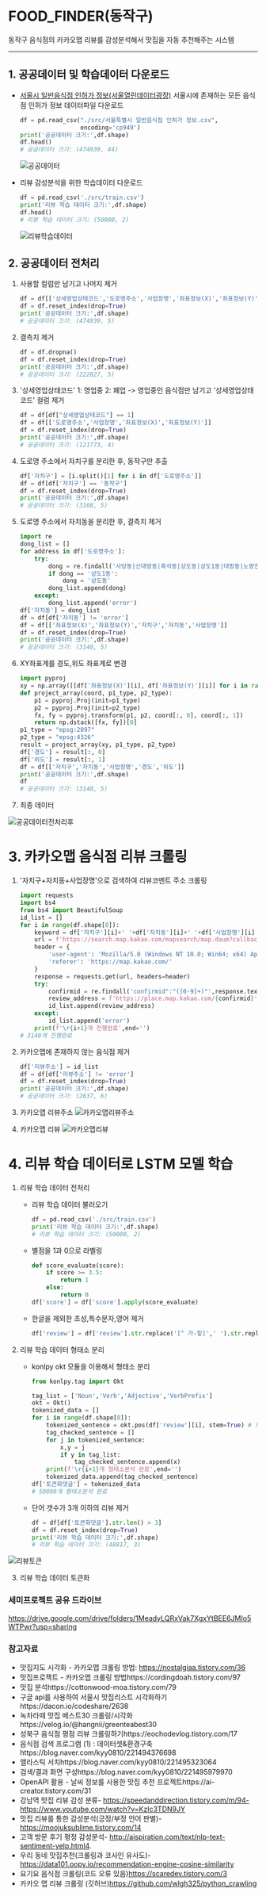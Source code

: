 # FOOD_FINDER(동작구)

동작구 음식점의 카카오맵 리뷰를 감성분석해서 맛집을 자동 추천해주는 시스템

----

## 1. 공공데이터 및 학습데이터 다운로드

- [서울시 일반음식점 인허가 정보(서울열린데이터광장)](https://data.seoul.go.kr/dataList/OA-16094/S/1/datasetView.do) 
  서울시에 존재하는 모든 음식점 인허가 정보 데이터파일 다운로드

  ```python
  df = pd.read_csv("./src/서울특별시 일반음식점 인허가 정보.csv",
                   encoding='cp949')
  print('공공데이터 크기:',df.shape)
  df.head()
  # 공공데이터 크기: (474939, 44)
  ```

  ![공공데이터](./img/서울시공공데이터.jpeg)

- 리뷰 감성분석을 위한 학습데이터 다운로드

  ```python
  df = pd.read_csv('./src/train.csv')
  print('리뷰 학습 데이터 크기:',df.shape)
  df.head()
  # 리뷰 학습 데이터 크기: (50000, 2)
  ```

  ![리뷰학습데이터](./img/리뷰학습데이터.jpeg)

## 2. 공공데이터 전처리

1. 사용할 컬럼만 남기고 나머지 제거

   ```python
   df = df[['상세영업상태코드','도로명주소','사업장명','좌표정보(X)','좌표정보(Y)']]
   df = df.reset_index(drop=True)
   print('공공데이터 크기:',df.shape)
   # 공공데이터 크기: (474939, 5)
   ```

2. 결측치 제거

   ```python
   df = df.dropna()
   df = df.reset_index(drop=True)
   print('공공데이터 크기:',df.shape)
   # 공공데이터 크기: (222827, 5)
   ```

3. '상세영업상태코드' 1: 영업중 2: 폐업 -> 영업중인 음식점만 남기고 '상세영업상태코드' 컬럼 제거

   ```python
   df = df[df["상세영업상태코드"] == 1]
   df = df[['도로명주소','사업장명','좌표정보(X)','좌표정보(Y)']]
   df = df.reset_index(drop=True)
   print('공공데이터 크기:',df.shape)
   # 공공데이터 크기: (121773, 4)
   ```

4. 도로명 주소에서 자치구를 분리한 후, 동작구만 추출

   ```python
   df['자치구'] = [i.split()[1] for i in df['도로명주소']]
   df = df[df['자치구'] == '동작구']
   df = df.reset_index(drop=True)
   print('공공데이터 크기:',df.shape)
   # 공공데이터 크기: (3168, 5)
   ```

5. 도로명 주소에서 자치동을 분리한 후, 결측치 제거

   ```python
   import re
   dong_list = []
   for address in df['도로명주소']:
       try:
           dong = re.findall('사당동|신대방동|흑석동|상도동|상도1동|대방동|노량진동',address)[0]
           if dong == '상도1동':
               dong = '상도동'
           dong_list.append(dong)
       except:
           dong_list.append('error')
   df['자치동'] = dong_list
   df = df[df['자치동'] != 'error']
   df = df[['좌표정보(X)','좌표정보(Y)','자치구','자치동','사업장명']]
   df = df.reset_index(drop=True)
   print('공공데이터 크기:',df.shape)
   # 공공데이터 크기: (3140, 5)
   ```

6. XY좌표계를 경도,위도 좌표계로 변경

   ```python
   import pyproj
   xy = np.array([[df['좌표정보(X)'][i], df['좌표정보(Y)'][i]] for i in range(df.shape[0])])
   def project_array(coord, p1_type, p2_type):
       p1 = pyproj.Proj(init=p1_type)
       p2 = pyproj.Proj(init=p2_type)
       fx, fy = pyproj.transform(p1, p2, coord[:, 0], coord[:, 1])
       return np.dstack([fx, fy])[0]
   p1_type = "epsg:2097"
   p2_type = "epsg:4326"
   result = project_array(xy, p1_type, p2_type)
   df['경도'] = result[:, 0]
   df['위도'] = result[:, 1]
   df = df[['자치구','자치동','사업장명','경도','위도']]
   print('공공데이터 크기:',df.shape)
   df
   # 공공데이터 크기: (3140, 5)
   ```

7. 최종 데이터

![공공데이터전처리후](./img/서울시공공데이터_전처리후.jpeg)

# 3. 카카오맵 음식점 리뷰 크롤링

1. '자치구+자치동+사업장명'으로 검색하여 리뷰코멘트 주소 크롤링

   ```python
   import requests
   import bs4
   from bs4 import BeautifulSoup
   id_list = []
   for i in range(df.shape[0]):
       keyword = df['자치구'][i]+' '+df['자치동'][i]+' '+df['사업장명'][i] 
       url = f'https://search.map.kakao.com/mapsearch/map.daum?callback=jQuery18105963491453995977_1649742498249&q={keyword}&msFlag=A&sort=0'
       header = {
           'user-agent': 'Mozilla/5.0 (Windows NT 10.0; Win64; x64) AppleWebKit/537.36 (KHTML, like Gecko) Chrome/100.0.4896.75 Safari/537.36',
           'referer': 'https://map.kakao.com/'
       }
       response = requests.get(url, headers=header)
       try:
           confirmid = re.findall('confirmid":"([0-9]+)"',response.text)[0]
           review_address = f'https://place.map.kakao.com/{confirmid}'
           id_list.append(review_address)
       except:
           id_list.append('error')
       print(f'\r{i+1}개 진행완료',end='')
   # 3140개 진행완료
   ```

2. 카카오맵에 존재하지 않는 음식점 제거

   ```python
   df['리뷰주소'] = id_list
   df = df[df['리뷰주소'] != 'error']
   df = df.reset_index(drop=True)
   print('공공데이터 크기:',df.shape)
   # 공공데이터 크기: (2637, 6)
   ```

3. 카카오맵 리뷰주소
   ![카카오맵리뷰주소](./img/카카오맵_리뷰주소.jpeg)
4. 카카오맵 리뷰
   ![카카오맵리뷰](./img/카카오맵_리뷰.jpeg)

# 4. 리뷰 학습 데이터로 LSTM 모델 학습

1. 리뷰 학습 데이터 전처리

   - 리뷰 학습 데이터 불러오기

     ```python
     df = pd.read_csv('./src/train.csv')
     print('리뷰 학습 데이터 크기:',df.shape)
     # 리뷰 학습 데이터 크기: (50000, 2)
     ```

   - 별점을 1과 0으로 라벨링

     ```python
     def score_evaluate(score):
         if score >= 3.5:
             return 1
         else:
             return 0
     df['score'] = df['score'].apply(score_evaluate)
     ```

   - 한글을 제외한 초성,특수문자,영어 제거

     ```python
     df['review'] = df['review'].str.replace('[^ 가-힣]',' ').str.replace(' +',' ')
     ```

2. 리뷰 학습 데이터 형태소 분리

   - konlpy okt 모듈을 이용해서 형태소 분리

     ```python
     from konlpy.tag import Okt
     
     tag_list = ['Noun','Verb','Adjective','VerbPrefix']
     okt = Okt()
     tokenized_data = []  
     for i in range(df.shape[0]):
         tokenized_sentence = okt.pos(df['review'][i], stem=True) # 토큰화
         tag_checked_sentence = []
         for j in tokenized_sentence:
             x,y = j
             if y in tag_list:
                 tag_checked_sentence.append(x)
         print(f'\r{i+1}개 형태소분석 완료',end='')
         tokenized_data.append(tag_checked_sentence)
     df['토큰화댓글'] = tokenized_data
     # 50000개 형태소분석 완료
     ```

   - 단어 갯수가 3개 이하의 리뷰 제거

     ```python
     df = df[df['토큰화댓글'].str.len() > 3]
     df = df.reset_index(drop=True) 
     print('리뷰 학습 데이터 크기:',df.shape)
     # 리뷰 학습 데이터 크기: (48817, 3)
     ```

![리뷰토큰](./img/리뷰학습데이터_토큰.jpeg)

3. 리뷰 학습 데이터 토큰화

### 세미프로젝트 공유 드라이브

https://drive.google.com/drive/folders/1MeadyLQRxVak7XgxYtBEE6JMIo5WTPwr?usp=sharing

### 참고자료

- 맛집지도 시각화 - 카카오맵 크롤링 방법: https://nostalgiaa.tistory.com/36
- 맛집프로젝트 - 카카오맵 크롤링 방법https://cordingdoah.tistory.com/97
- 맛집 분석https://cottonwood-moa.tistory.com/79
- 구글 api를 사용하여 서울시 맛집리스트 시각화하기https://dacon.io/codeshare/2638
- 녹차라떼 맛집 베스트30 크롤링/시각화https://velog.io/@hangnii/greenteabest30
- 성북구 음식점 평점 리뷰 크롤링하기https://eochodevlog.tistory.com/17
- 음식점 검색 프로그램 (1) : 데이터셋&환경구축https://blog.naver.com/kyy0810/221494376698
- 앨라스틱 서치https://blog.naver.com/kyy0810/221495323064
- 검색/결과 화면 구성https://blog.naver.com/kyy0810/221495979970
- OpenAPI 활용 - 날씨 정보를 사용한 맛집 추천 프로젝트https://ai-creator.tistory.com/31
- 강남역 맛집 리뷰 감성 분류- https://speedanddirection.tistory.com/m/94- https://www.youtube.com/watch?v=KzIc3TDN9JY
- 맛집 리뷰를 통한 감성분석(긍정/부정 언어 판별)- https://moojuksublime.tistory.com/14
- 고객 방문 후기 평정 감성분석- http://aispiration.com/text/nlp-text-sentiment-yelp.html4. 
- 우리 동네 맛집추천(크롤링과 코사인 유사도)- https://data101.oopy.io/recommendation-engine-cosine-similarity
- 요기요 음식점 크롤링(코드 오류 있음)https://scaredev.tistory.com/3
- 카카오 맵 리뷰 크롤링 (깃허브)https://github.com/wlgh325/python_crawling
